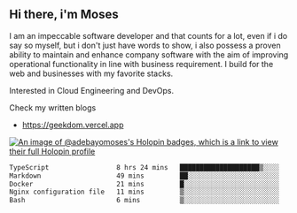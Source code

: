 ## Hi there, i'm Moses

I am an impeccable software developer and that counts for a lot, even if i do say so myself, but i don't just have words to show, i also possess a proven ability to maintain and enhance company software with the aim of improving operational functionality in line with business requirement. I build for the web and businesses with my favorite stacks.

Interested in Cloud Engineering and DevOps.

Check my written blogs
- https://geekdom.vercel.app

[![An image of @adebayomoses's Holopin badges, which is a link to view their full Holopin profile](https://holopin.me/adebayomoses)](https://holopin.io/@adebayomoses)

<!--START_SECTION:waka-->

```txt
TypeScript                 8 hrs 24 mins   ████████████████████▒░░░░   81.56 %
Markdown                   49 mins         ██░░░░░░░░░░░░░░░░░░░░░░░   07.94 %
Docker                     21 mins         █░░░░░░░░░░░░░░░░░░░░░░░░   03.55 %
Nginx configuration file   11 mins         ▒░░░░░░░░░░░░░░░░░░░░░░░░   01.82 %
Bash                       6 mins          ▒░░░░░░░░░░░░░░░░░░░░░░░░   01.13 %
```

<!--END_SECTION:waka-->
